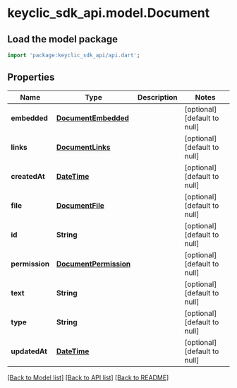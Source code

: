 # keyclic_sdk_api.model.Document

## Load the model package
```dart
import 'package:keyclic_sdk_api/api.dart';
```

## Properties
Name | Type | Description | Notes
------------ | ------------- | ------------- | -------------
**embedded** | [**DocumentEmbedded**](DocumentEmbedded.md) |  | [optional] [default to null]
**links** | [**DocumentLinks**](DocumentLinks.md) |  | [optional] [default to null]
**createdAt** | [**DateTime**](DateTime.md) |  | [optional] [default to null]
**file** | [**DocumentFile**](DocumentFile.md) |  | [optional] [default to null]
**id** | **String** |  | [optional] [default to null]
**permission** | [**DocumentPermission**](DocumentPermission.md) |  | [optional] [default to null]
**text** | **String** |  | [optional] [default to null]
**type** | **String** |  | [optional] [default to null]
**updatedAt** | [**DateTime**](DateTime.md) |  | [optional] [default to null]

[[Back to Model list]](../README.md#documentation-for-models) [[Back to API list]](../README.md#documentation-for-api-endpoints) [[Back to README]](../README.md)


